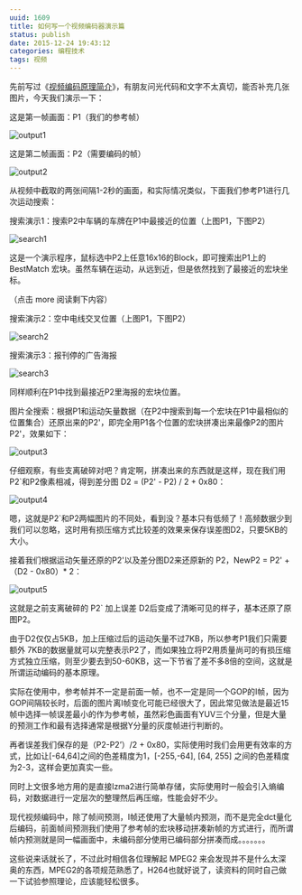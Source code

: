```yaml
---
uuid: 1609
title: 如何写一个视频编码器演示篇
status: publish
date: 2015-12-24 19:43:12
categories: 编程技术
tags: 视频
---
```

先前写过《[视频编码原理简介](http://www.skywind.me/blog/archives/1566)》，有朋友问光代码和文字不太真切，能否补充几张图片，今天我们演示一下：

这是第一帧画面：P1（我们的参考帧）

![output1](https://skywind3000.github.io/images/blog/wp-content/2015/12/output1_thumb.png)

这是第二帧画面：P2（需要编码的帧）

![output2](https://skywind3000.github.io/images/blog/wp-content/2015/12/output2_thumb.jpg)

从视频中截取的两张间隔1-2秒的画面，和实际情况类似，下面我们参考P1进行几次运动搜索：

搜索演示1：搜索P2中车辆的车牌在P1中最接近的位置（上图P1，下图P2）

![search1](https://skywind3000.github.io/images/blog/wp-content/2015/12/search1_thumb.jpg)

这是一个演示程序，鼠标选中P2上任意16x16的Block，即可搜索出P1上的 BestMatch 宏块。虽然车辆在运动，从远到近，但是依然找到了最接近的宏块坐标。

（点击 more 阅读剩下内容）

搜索演示2：空中电线交叉位置（上图P1，下图P2）

![search2](https://skywind3000.github.io/images/blog/wp-content/2015/12/search2_thumb.jpg)

搜索演示3：报刊停的广告海报

![search3](https://skywind3000.github.io/images/blog/wp-content/2015/12/search3_thumb.jpg)

同样顺利在P1中找到最接近P2里海报的宏块位置。

图片全搜索：根据P1和运动矢量数据（在P2中搜索到每一个宏块在P1中最相似的位置集合）还原出来的P2'，即完全用P1各个位置的宏块拼凑出来最像P2的图片P2'，效果如下：

![output3](https://skywind3000.github.io/images/blog/wp-content/2015/12/output3_thumb.png)

仔细观察，有些支离破碎对吧？肯定啊，拼凑出来的东西就是这样，现在我们用P2`和P2像素相减，得到差分图 D2 = (P2' - P2) / 2 + 0x80：

![output4](https://skywind3000.github.io/images/blog/wp-content/2015/12/output4_thumb.png)

嗯，这就是P2`和P2两幅图片的不同处，看到没？基本只有低频了！高频数据少到我们可以忽略，这时用有损压缩方式比较差的效果来保存误差图D2，只要5KB的大小。

接着我们根据运动矢量还原的P2'以及差分图D2来还原新的 P2，NewP2 = P2' + （D2 - 0x80）* 2：

![output5](https://skywind3000.github.io/images/blog/wp-content/2015/12/output5_thumb.png)

这就是之前支离破碎的 P2` 加上误差 D2后变成了清晰可见的样子，基本还原了原图P2。

由于D2仅仅占5KB，加上压缩过后的运动矢量不过7KB，所以参考P1我们只需要额外 7KB的数据量就可以完整表示P2了，而如果独立将P2用质量尚可的有损压缩方式独立压缩，则至少要去到50-60KB，这一下节省了差不多8倍的空间，这就是所谓运动编码的基本原理。

实际在使用中，参考帧并不一定是前面一帧，也不一定是同一个GOP的I帧，因为GOP间隔较长时，后面的图片离I帧变化可能已经很大了，因此常见做法是最近15帧中选择一帧误差最小的作为参考帧，虽然彩色画面有YUV三个分量，但是大量的预测工作和最有选择通常是根据Y分量的灰度帧进行判断的。

再者误差我们保存的是（P2-P2’）/2 + 0x80，实际使用时我们会用更有效率的方式，比如让[-64,64]之间的色差精度为1，[-255,-64], [64, 255] 之间的色差精度为2-3，这样会更加真实一些。

同时上文很多地方用的是直接lzma2进行简单存储，实际使用时一般会引入熵编码，对数据进行一定层次的整理然后再压缩，性能会好不少。

现代视频编码中，除了帧间预测，I帧还使用了大量帧内预测，而不是完全dct量化后编码，前面帧间预测我们使用了参考帧的宏块移动拼凑新帧的方式进行，而所谓帧内预测就是同一幅画面中，未编码部分使用已编码部分拼凑而成。。。。。。。

这些说来话就长了，不过此时相信各位理解起 MPEG2 来会发现并不是什么太深奥的东西，MPEG2的各项规范熟悉了，H264也就好说了，读资料的同时自己做一下试验参照理论，应该能轻松很多。

